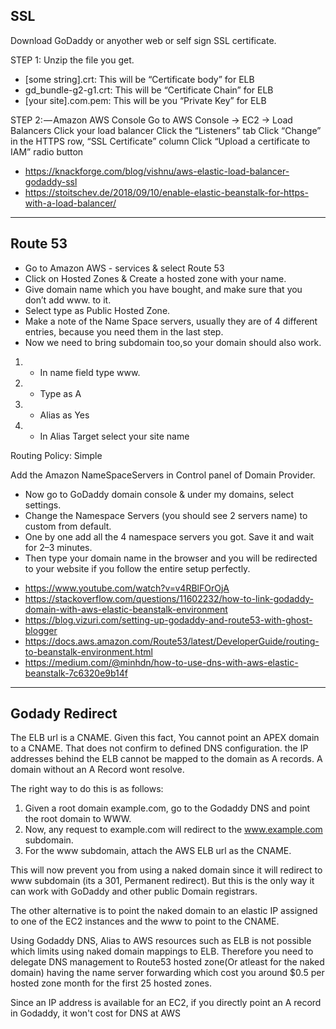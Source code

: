 ## SSL 

Download GoDaddy or anyother web or self sign SSL  certificate. 

STEP 1:
Unzip the file you get.
- [some string].crt: This will be “Certificate body” for ELB
- gd_bundle-g2-g1.crt: This will be “Certificate Chain” for ELB
- [your site].com.pem: This will be you “Private Key” for ELB

STEP 2: — Amazon AWS Console
Go to AWS Console -> EC2 -> Load Balancers
Click your load balancer
Click the “Listeners” tab
Click “Change” in the HTTPS row, “SSL Certificate” column
Click “Upload a certificate to IAM” radio button

- https://knackforge.com/blog/vishnu/aws-elastic-load-balancer-godaddy-ssl
- https://stoitschev.de/2018/09/10/enable-elastic-beanstalk-for-https-with-a-load-balancer/
------------------------------------------------------

## Route 53 

* Go to Amazon AWS - services & select Route 53
* Click on Hosted Zones & Create a hosted zone with your name.
* Give domain name which you have bought, and make sure that you don’t add www. to it.
* Select type as Public Hosted Zone.
* Make a note of the Name Space servers, usually they are of 4 different entries, because you need them in the last step.
* Now we need to bring subdomain too,so your domain should also work.

1. * In name field type www.
1. * Type as A
1. * Alias as Yes
1. * In Alias Target select your site name

Routing Policy: Simple

Add the Amazon NameSpaceServers in Control panel of Domain Provider.

* Now go to GoDaddy domain console & under my domains, select settings.
* Change the Namespace Servers (you should see 2 servers name) to custom from default.
* One by one add all the 4 namespace servers you got. Save it and wait for 2–3 minutes.
* Then type your domain name in the browser and you will be redirected to your website if you follow the entire setup perfectly.


- https://www.youtube.com/watch?v=v4RBlFOrOjA
- https://stackoverflow.com/questions/11602232/how-to-link-godaddy-domain-with-aws-elastic-beanstalk-environment
- https://blog.vizuri.com/setting-up-godaddy-and-route53-with-ghost-blogger
- https://docs.aws.amazon.com/Route53/latest/DeveloperGuide/routing-to-beanstalk-environment.html
- https://medium.com/@minhdn/how-to-use-dns-with-aws-elastic-beanstalk-7c6320e9b14f

------------------------------------------------------
## Godady Redirect 

The ELB url is a CNAME. Given this fact, You cannot point an APEX domain to a CNAME. That does not confirm to defined DNS configuration. the IP addresses behind the ELB cannot be mapped to the domain as A records. A domain without an A Record wont resolve.

The right way to do this is as follows:

1. Given a root domain example.com, go to the Godaddy DNS and point the root domain to WWW.
2. Now, any request to example.com will redirect to the www.example.com subdomain.
3. For the www subdomain, attach the AWS ELB url as the CNAME.

This will now prevent you from using a naked domain since it will redirect to www subdomain (its a 301, Permanent redirect). But this is the only way it can work with GoDaddy and other public Domain registrars.

The other alternative is to point the naked domain to an elastic IP assigned to one of the EC2 instances and the www to point to the CNAME.


Using Godaddy DNS, Alias to AWS resources such as ELB is not possible which limits using naked domain mappings to ELB. Therefore you need to delegate DNS management to Route53 hosted zone(Or atleast for the naked domain) having the name server forwarding which cost you around $0.5 per hosted zone month for the first 25 hosted zones.

Since an IP address is available for an EC2, if you directly point an A record in Godaddy, it won't cost for DNS at AWS